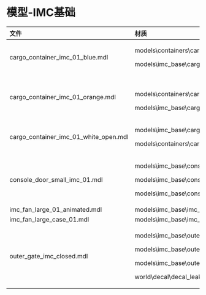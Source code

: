 # 模型-IMC基础

<table>
  <thead>
    <tr>
      <th style="text-align:left">&#x6587;&#x4EF6;</th>
      <th style="text-align:left">&#x6750;&#x8D28;</th>
    </tr>
  </thead>
  <tbody>
    <tr>
      <td style="text-align:left">cargo_container_imc_01_blue.mdl</td>
      <td style="text-align:left">
        <p>models\containers\cargo_container_decals_01</p>
        <p>models\imc_base\cargo_container_imc_01_blue</p>
      </td>
    </tr>
    <tr>
      <td style="text-align:left">cargo_container_imc_01_orange.mdl</td>
      <td style="text-align:left">
        <p>
          <br />models\containers\cargo_container_decals_01</p>
        <p>models\imc_base\cargo_container_imc_01_orange</p>
      </td>
    </tr>
    <tr>
      <td style="text-align:left">cargo_container_imc_01_white_open.mdl</td>
      <td style="text-align:left">
        <p>models\imc_base\cargo_container_imc_01_white</p>
        <p>models\containers\cargo_container_decals_01</p>
      </td>
    </tr>
    <tr>
      <td style="text-align:left">console_door_small_imc_01.mdl</td>
      <td style="text-align:left">
        <p>models\imc_base\console_door_small_imc_01</p>
        <p>models\imc_base\console_door_small_imc_01_locked</p>
        <p>models\imc_base\console_door_small_imc_01_open</p>
      </td>
    </tr>
    <tr>
      <td style="text-align:left">imc_fan_large_01_animated.mdl</td>
      <td style="text-align:left">models\imc_base\imc_fan_large_01</td>
    </tr>
    <tr>
      <td style="text-align:left">imc_fan_large_case_01.mdl</td>
      <td style="text-align:left">models\imc_base\imc_fan_large_01</td>
    </tr>
    <tr>
      <td style="text-align:left">outer_gate_imc_closed.mdl</td>
      <td style="text-align:left">
        <p>models\imc_base\outer_gate_imc_01</p>
        <p>models\imc_base\outer_gate_imc_02
          <br />
        </p>
        <p>models\imc_base\outer_gate_imc_03
          <br />
        </p>
        <p>world\decal\decal_leak_small</p>
      </td>
    </tr>
  </tbody>
</table>

